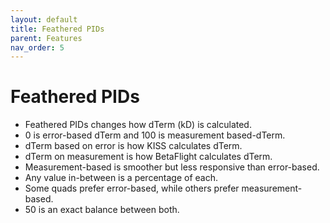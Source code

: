 ```yaml
---
layout: default
title: Feathered PIDs
parent: Features
nav_order: 5
---
```


# Feathered PIDs

* Feathered PIDs changes how dTerm (kD) is calculated.
* 0 is error-based dTerm and 100 is measurement based-dTerm.
* dTerm based on error is how KISS calculates dTerm.
* dTerm on measurement is how BetaFlight calculates dTerm.
* Measurement-based is smoother but less responsive than error-based.
* Any value in-between is a percentage of each.
* Some quads prefer error-based, while others prefer measurement-based.
* 50 is an exact balance between both.
